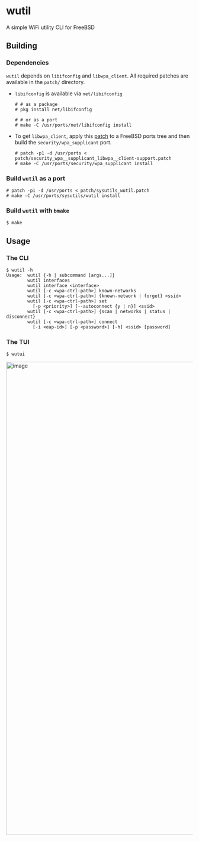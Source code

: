 # wutil
A simple WiFi utility CLI for FreeBSD

## Building
### Dependencies
`wutil` depends on `libifconfig` and `libwpa_client`. All required patches are
available in the `patch/` directory.
- `libifconfig` is available via `net/libifconfig`
  ```console
  # # as a package
  # pkg install net/libifconfig

  # # or as a port
  # make -C /usr/ports/net/libifconfig install
  ```
- To get `libwpa_client`, apply this
[patch](patch/security_wpa__supplicant_libwpa__client-support.patch) to a
FreeBSD ports tree and then build the `security/wpa_supplicant` port.
  ```console
  # patch -p1 -d /usr/ports < patch/security_wpa__supplicant_libwpa__client-support.patch
  # make -C /usr/ports/security/wpa_supplicant install
  ```

### Build `wutil` as a port
```console
# patch -p1 -d /usr/ports < patch/sysutils_wutil.patch
# make -C /usr/ports/sysutils/wutil install
```

### Build `wutil` with `bmake`
```console
$ make
```

## Usage
### The CLI
```console
$ wutil -h
Usage:  wutil {-h | subcommand [args...]}
        wutil interfaces
        wutil interface <interface>
        wutil [-c <wpa-ctrl-path>] known-networks
        wutil [-c <wpa-ctrl-path>] {known-network | forget} <ssid>
        wutil [-c <wpa-ctrl-path>] set
          [-p <priority>] [--autoconnect {y | n}] <ssid>
        wutil [-c <wpa-ctrl-path>] {scan | networks | status | disconnect}
        wutil [-c <wpa-ctrl-path>] connect
          [-i <eap-id>] [-p <password>] [-h] <ssid> [password]
```

### The TUI
```console
$ wutui
```
<img width="1694" height="1279" alt="image" src="https://github.com/user-attachments/assets/b100b134-fa9d-45cc-8e96-3115a3b55012" />
